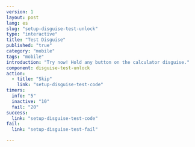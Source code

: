 ```yaml
---
version: 1
layout: post
lang: es
slug: "setup-disguise-test-unlock"
type: "interactive"
title: "Test Disguise"
published: "true"
category: "mobile"
tags: "mobile"
introduction: "Try now! Hold any button on the calculator disguise."
component: disguise-test-unlock
action: 
  - title: "Skip"
    link: "setup-disguise-test-code"
timers:
  info: "5"
  inactive: "10"
  fail: "20"
success: 
  link: "setup-disguise-test-code"
fail: 
  link: "setup-disguise-test-fail"

---
```


